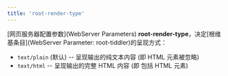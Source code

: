 ```yaml
---
title: 'root-render-type'
---
```


[网页服务器配置参数](WebServer Parameters) **root-render-type**，决定[根维基条目](WebServer Parameter: root-tiddler)的呈现方式：

* `text/plain` (默认) -- 呈现输出的纯文本内容 (即 HTML 元素被忽略)
* `text/html` -- 呈现输出的完整 HTML 内容 (即 包括 HTML 元素)

